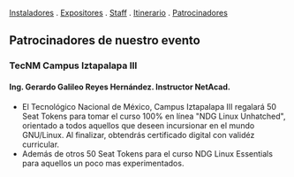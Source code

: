 [Instaladores](./instaladores.md) . [Expositores](./expositores) . [Staff](./staff.md) . [Itinerario](./itinerario.md) . [Patrocinadores](./patrocinadores.md)

## Patrocinadores de nuestro evento

### TecNM Campus Iztapalapa III
#### Ing. Gerardo Galileo Reyes Hernández. Instructor NetAcad.
- El Tecnológico Nacional de México, Campus Iztapalapa III regalará 50 Seat Tokens para tomar el curso 100% en línea "NDG Linux Unhatched", orientado a todos aquellos que deseen incursionar en el mundo GNU/Linux. Al finalizar, obtendrás certificado digital con validéz curricular.
- Además de otros 50 Seat Tokens para el curso NDG Linux Essentials para aquellos un poco mas experimentados.
